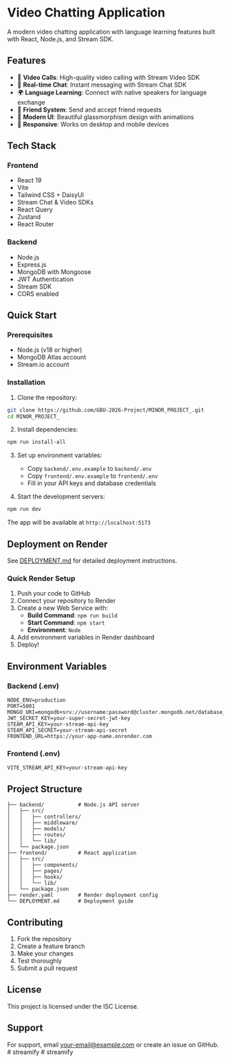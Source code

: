 # Video Chatting Application

A modern video chatting application with language learning features built with React, Node.js, and Stream SDK.

## Features

- 🎥 **Video Calls**: High-quality video calling with Stream Video SDK
- 💬 **Real-time Chat**: Instant messaging with Stream Chat SDK
- 🌍 **Language Learning**: Connect with native speakers for language exchange
- 👥 **Friend System**: Send and accept friend requests
- 🎨 **Modern UI**: Beautiful glassmorphism design with animations
- 📱 **Responsive**: Works on desktop and mobile devices

## Tech Stack

### Frontend
- React 19
- Vite
- Tailwind CSS + DaisyUI
- Stream Chat & Video SDKs
- React Query
- Zustand
- React Router

### Backend
- Node.js
- Express.js
- MongoDB with Mongoose
- JWT Authentication
- Stream SDK
- CORS enabled

## Quick Start

### Prerequisites
- Node.js (v18 or higher)
- MongoDB Atlas account
- Stream.io account

### Installation

1. Clone the repository:
```bash
git clone https://github.com/GBU-2026-Project/MINOR_PROJECT_.git
cd MINOR_PROJECT_
```

2. Install dependencies:
```bash
npm run install-all
```

3. Set up environment variables:
   - Copy `backend/.env.example` to `backend/.env`
   - Copy `frontend/.env.example` to `frontend/.env`
   - Fill in your API keys and database credentials

4. Start the development servers:
```bash
npm run dev
```

The app will be available at `http://localhost:5173`

## Deployment on Render

See [DEPLOYMENT.md](./DEPLOYMENT.md) for detailed deployment instructions.

### Quick Render Setup

1. Push your code to GitHub
2. Connect your repository to Render
3. Create a new Web Service with:
   - **Build Command**: `npm run build`
   - **Start Command**: `npm start`
   - **Environment**: `Node`
4. Add environment variables in Render dashboard
5. Deploy!

## Environment Variables

### Backend (.env)
```env
NODE_ENV=production
PORT=5001
MONGO_URI=mongodb+srv://username:password@cluster.mongodb.net/database_name
JWT_SECRET_KEY=your-super-secret-jwt-key
STEAM_API_KEY=your-stream-api-key
STEAM_API_SECRET=your-stream-api-secret
FRONTEND_URL=https://your-app-name.onrender.com
```

### Frontend (.env)
```env
VITE_STREAM_API_KEY=your-stream-api-key
```

## Project Structure

```
├── backend/           # Node.js API server
│   ├── src/
│   │   ├── controllers/
│   │   ├── middleware/
│   │   ├── models/
│   │   ├── routes/
│   │   └── lib/
│   └── package.json
├── frontend/          # React application
│   ├── src/
│   │   ├── components/
│   │   ├── pages/
│   │   ├── hooks/
│   │   └── lib/
│   └── package.json
├── render.yaml        # Render deployment config
└── DEPLOYMENT.md      # Deployment guide
```

## Contributing

1. Fork the repository
2. Create a feature branch
3. Make your changes
4. Test thoroughly
5. Submit a pull request

## License

This project is licensed under the ISC License.

## Support

For support, email your-email@example.com or create an issue on GitHub.
#   s t r e a m i f y  
 #   s t r e a m i f y  
 